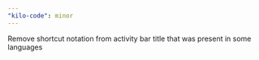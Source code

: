 ```yaml
---
"kilo-code": minor
---
```


Remove shortcut notation from activity bar title that was present in some languages
